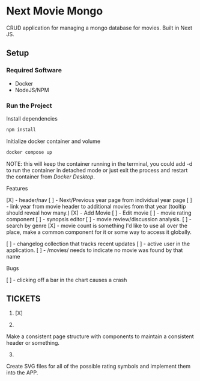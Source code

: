 # Next Movie Mongo

CRUD application for managing a mongo database for movies. Built in
Next JS.

## Setup

### Required Software

- Docker
- NodeJS/NPM

### Run the Project

Install dependencies

```bash
npm install
```

Initialize docker container and volume

```bash
docker compose up
```

NOTE: this will keep the container running in the terminal, you could add -d to run the container in detached mode
or just exit the process and restart the container from *Docker Desktop*.

Features

[X] - header/nav
[ ] - Next/Previous year page from individual year page
[ ] - link year from movie header to additional movies from
that year (tooltip should reveal how many.)
[X] - Add Movie
[ ] - Edit movie
[ ] - movie rating component
[ ] - synopsis editor
[ ] - movie review/discussion analysis.
[ ] - search by genre
[X] - movie count is something I'd like to use all over the place, make
a common component for it or some way to access it globally.

[ ] - changelog collection that tracks recent updates
[ ] - active user in the application.
[ ] - /movies/<no match> needs to indicate no movie was found by that name

Bugs

[ ] - clicking off a bar in the chart causes a crash

## TICKETS

1. [X]

2.

Make a consistent page structure with components to maintain
a consistent header or something.

3.

Create SVG files for all of the possible rating symbols and implement them into the APP.

